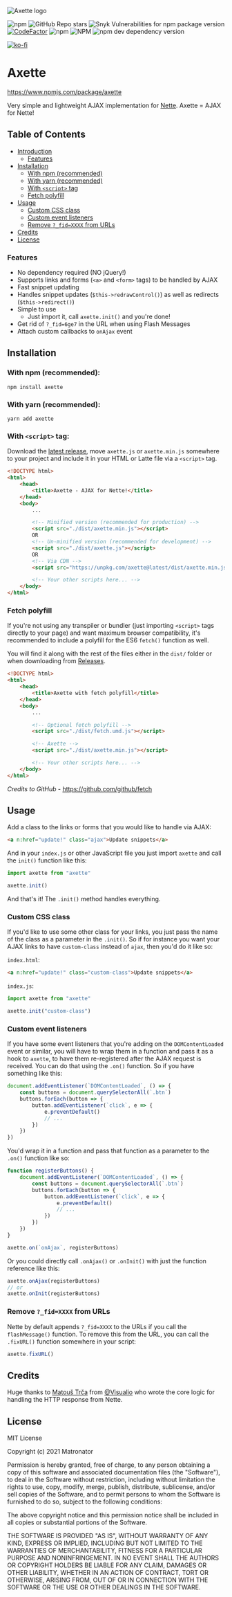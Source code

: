 ![Axette logo](https://user-images.githubusercontent.com/5470780/122844829-ca28d100-d302-11eb-870f-050666075034.png)

![npm](https://img.shields.io/npm/v/axette)
![GitHub Repo stars](https://img.shields.io/github/stars/matronator/axette)
![Snyk Vulnerabilities for npm package version](https://img.shields.io/snyk/vulnerabilities/npm/axette)
[![CodeFactor](https://www.codefactor.io/repository/github/matronator/axette/badge)](https://www.codefactor.io/repository/github/matronator/axette)
![npm](https://img.shields.io/npm/dw/axette)
![NPM](https://img.shields.io/npm/l/axette)
![npm dev dependency version](https://img.shields.io/npm/dependency-version/axette/dev/typescript)

[![ko-fi](https://ko-fi.com/img/githubbutton_sm.svg)](https://ko-fi.com/U7U2MDBC)

<!-- #### Notice: If you like this project, please consider [donating](https://github.com/matronator#support). The battery on my macbook died and I need to get it replaced to be able to work, but a battery replacement for a 7 year old macbook is kinda expensive and money's little tight right now. Any help would be much appretiated! Thank you :) -->

# Axette

https://www.npmjs.com/package/axette

Very simple and lightweight AJAX implementation for [Nette](https://nette.org). Axette = AJAX for Nette!

## Table of Contents

* [Introduction](#axette)
  * [Features](#features)
* [Installation](#installation)
  * [With npm (recommended)](#with-npm-recommended)
  * [With yarn (recommended)](#with-yarn-recommended)
  * [With `<script>` tag](#with-script-tag)
  * [Fetch polyfill](#fetch-polyfill)
* [Usage](#usage)
  * [Custom CSS class](#custom-css-class)
  * [Custom event listeners](#custom-event-listeners)
  * [Remove `?_fid=XXXX` from URLs](#remove-_fidxxxx-from-urls)
* [Credits](#credits)
* [License](#license)

### Features

- No dependency required (NO jQuery!)
- Supports links and forms (`<a>` and `<form>` tags) to be handled by AJAX
- Fast snippet updating
- Handles snippet updates (`$this->redrawControl()`) as well as redirects (`$this->redirect()`)
- Simple to use
  - Just import it, call `axette.init()` and you're done!
- Get rid of `?_fid=6ge7` in the URL when using Flash Messages
- Attach custom callbacks to `onAjax` event

## Installation

### With npm (recommended):

```
npm install axette
```

### With yarn (recommended):

```
yarn add axette
```

### With `<script>` tag:

Download the [latest release](https://github.com/matronator/axette/releases/latest), move `axette.js` or `axette.min.js` somewhere to your project and include it in your HTML or Latte file via a `<script>` tag.

```html
<!DOCTYPE html>
<html>
    <head>
        <title>Axette - AJAX for Nette!</title>
    </head>
    <body>
        ...

        <!-- Minified version (recommended for production) -->
        <script src="./dist/axette.min.js"></script>
        OR
        <!-- Un-minified version (recommended for development) -->
        <script src="./dist/axette.js"></script>
        OR
        <!-- Via CDN -->
        <script src="https://unpkg.com/axette@latest/dist/axette.min.js"></script>

        <!-- Your other scripts here... -->
    </body>
</html>
```

### Fetch polyfill

If you're not using any transpiler or bundler (just importing `<script>` tags directly to your page) and want maximum browser compatibility, it's recommended to include a polyfill for the ES6 `fetch()` function as well.

You will find it along with the rest of the files either in the `dist/` folder or when downloading from [Releases](https://github.com/matronator/axette/releases).

```html
<!DOCTYPE html>
<html>
    <head>
        <title>Axette with fetch polyfill</title>
    </head>
    <body>
        ...

        <!-- Optional fetch polyfill -->
        <script src="./dist/fetch.umd.js"></script>

        <!-- Axette -->
        <script src="./dist/axette.min.js"></script>

        <!-- Your other scripts here... -->
    </body>
</html>
```

*Credits to GitHub* - https://github.com/github/fetch

## Usage

Add a class to the links or forms that you would like to handle via AJAX:

```html
<a n:href="update!" class="ajax">Update snippets</a>
```

And in your `index.js` or other JavaScript file you just import `axette` and call the `init()` function like this:

```js
import axette from "axette"

axette.init()
```

And that's it! The `.init()` method handles everything.

### Custom CSS class

If you'd like to use some other class for your links, you just pass the name of the class as a parameter in the `.init()`. So if for instance you want your AJAX links to have `custom-class` instead of `ajax`, then you'd do it like so:

`index.html`:

```html
<a n:href="update!" class="custom-class">Update snippets</a>
```

`index.js`:


```js
import axette from "axette"

axette.init("custom-class")
```

### Custom event listeners

If you have some event listeners that you're adding on the `DOMContentLoaded` event or similar, you will have to wrap them in a function and pass it as a hook to `axette`, to have them re-registered after the AJAX request is received. You can do that using the `.on()` function. So if you have something like this:

```js
document.addEventListener(`DOMContentLoaded`, () => {
    const buttons = document.querySelectorAll(`.btn`)
    buttons.forEach(button => {
        button.addEventListener(`click`, e => {
            e.preventDefault()
            // ...
        })
    })
})
```

You'd wrap it in a function and pass that function as a parameter to the `.on()` function like so:

```js
function registerButtons() {
    document.addEventListener(`DOMContentLoaded`, () => {
        const buttons = document.querySelectorAll(`.btn`)
        buttons.forEach(button => {
            button.addEventListener(`click`, e => {
                e.preventDefault()
                // ...
            })
        })
    })
}

axette.on(`onAjax`, registerButtons)
```

Or you could directly call `.onAjax()` or `.onInit()` with just the function reference like this:

```js
axette.onAjax(registerButtons)
// or
axette.onInit(registerButtons)
```

### Remove `?_fid=XXXX` from URLs

Nette by default appends `?_fid=XXXX` to the URLs if you call the `flashMessage()` function. To remove this from the URL, you can call the `.fixURL()` function somewhere in your script:

```js
axette.fixURL()
```

## Credits

Huge thanks to [Matouš Trča](https://github.com/blackhexagon) from [@Visualio](https://github.com/visualio) who wrote the core logic for handling the HTTP response from Nette.

## License

MIT License

Copyright (c) 2021 Matronator

Permission is hereby granted, free of charge, to any person obtaining a copy
of this software and associated documentation files (the "Software"), to deal
in the Software without restriction, including without limitation the rights
to use, copy, modify, merge, publish, distribute, sublicense, and/or sell
copies of the Software, and to permit persons to whom the Software is
furnished to do so, subject to the following conditions:

The above copyright notice and this permission notice shall be included in all
copies or substantial portions of the Software.

THE SOFTWARE IS PROVIDED "AS IS", WITHOUT WARRANTY OF ANY KIND, EXPRESS OR
IMPLIED, INCLUDING BUT NOT LIMITED TO THE WARRANTIES OF MERCHANTABILITY,
FITNESS FOR A PARTICULAR PURPOSE AND NONINFRINGEMENT. IN NO EVENT SHALL THE
AUTHORS OR COPYRIGHT HOLDERS BE LIABLE FOR ANY CLAIM, DAMAGES OR OTHER
LIABILITY, WHETHER IN AN ACTION OF CONTRACT, TORT OR OTHERWISE, ARISING FROM,
OUT OF OR IN CONNECTION WITH THE SOFTWARE OR THE USE OR OTHER DEALINGS IN THE
SOFTWARE.
